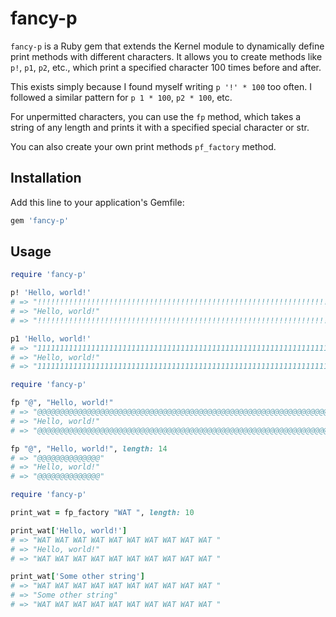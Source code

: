 # fancy-p

`fancy-p` is a Ruby gem that extends the Kernel module to dynamically define
print methods with different characters. It allows you to create methods like
`p!`, `p1`, `p2`, etc., which print a specified character 100 times before and after.

This exists simply because I found myself writing `p '!' * 100` too often. I
followed a similar pattern for `p 1 * 100`, `p2 * 100`, etc.

For unpermitted characters, you can use the `fp` method, which takes a string
of any length and prints it with a specified special character or str.

You can also create your own print methods `pf_factory` method.


## Installation
Add this line to your application's Gemfile:

```ruby
gem 'fancy-p'
```

## Usage

```ruby
require 'fancy-p'

p! 'Hello, world!'
# => "!!!!!!!!!!!!!!!!!!!!!!!!!!!!!!!!!!!!!!!!!!!!!!!!!!!!!!!!!!!!!!!!!!!!!!!!!!!!!!!!!!!!!!!!!!!!!!!!!!!!"
# => "Hello, world!"
# => "!!!!!!!!!!!!!!!!!!!!!!!!!!!!!!!!!!!!!!!!!!!!!!!!!!!!!!!!!!!!!!!!!!!!!!!!!!!!!!!!!!!!!!!!!!!!!!!!!!!!"

p1 'Hello, world!'
# => "1111111111111111111111111111111111111111111111111111111111111111111111111111111111111111111111111111"
# => "Hello, world!"
# => "1111111111111111111111111111111111111111111111111111111111111111111111111111111111111111111111111111"
```


```rb
require 'fancy-p'

fp "@", "Hello, world!"
# => "@@@@@@@@@@@@@@@@@@@@@@@@@@@@@@@@@@@@@@@@@@@@@@@@@@@@@@@@@@@@@@@@@@@@@@@@@@@@@@@@@@@@@@@@@@@@@@@@@@@@"
# => "Hello, world!"
# => "@@@@@@@@@@@@@@@@@@@@@@@@@@@@@@@@@@@@@@@@@@@@@@@@@@@@@@@@@@@@@@@@@@@@@@@@@@@@@@@@@@@@@@@@@@@@@@@@@@@@"

fp "@", "Hello, world!", length: 14
# => "@@@@@@@@@@@@@@"
# => "Hello, world!"
# => "@@@@@@@@@@@@@@"
```

```rb
require 'fancy-p'

print_wat = fp_factory "WAT ", length: 10

print_wat['Hello, world!']
# => "WAT WAT WAT WAT WAT WAT WAT WAT WAT WAT "
# => "Hello, world!"
# => "WAT WAT WAT WAT WAT WAT WAT WAT WAT WAT "

print_wat['Some other string']
# => "WAT WAT WAT WAT WAT WAT WAT WAT WAT WAT "
# => "Some other string"
# => "WAT WAT WAT WAT WAT WAT WAT WAT WAT WAT "
```
